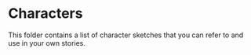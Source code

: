 # Characters

This folder contains a list of character sketches that you can refer to and use in your own stories.
